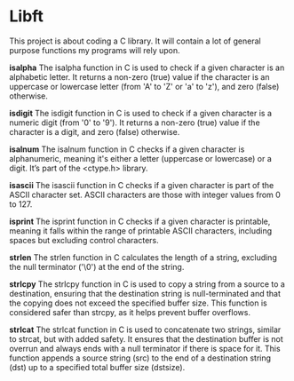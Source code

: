 # Libft
This project is about coding a C library.
It will contain a lot of general purpose functions my programs will rely upon.

**isalpha**
The isalpha function in C is used to check if a given character is an alphabetic letter. It returns a non-zero (true) value if the character is an uppercase or lowercase letter (from 'A' to 'Z' or 'a' to 'z'), and zero (false) otherwise.

**isdigit**
The isdigit function in C is used to check if a given character is a numeric digit (from '0' to '9'). It returns a non-zero (true) value if the character is a digit, and zero (false) otherwise.

**isalnum**
The isalnum function in C checks if a given character is alphanumeric, meaning it's either a letter (uppercase or lowercase) or a digit. It’s part of the <ctype.h> library.

**isascii**
The isascii function in C checks if a given character is part of the ASCII character set. ASCII characters are those with integer values from 0 to 127.

**isprint**
The isprint function in C checks if a given character is printable, meaning it falls within the range of printable ASCII characters, including spaces but excluding control characters.

**strlen**
The strlen function in C calculates the length of a string, excluding the null terminator ('\0') at the end of the string.

**strlcpy**
The strlcpy function in C is used to copy a string from a source to a destination, ensuring that the destination string is null-terminated and that the copying does not exceed the specified buffer size. This function is considered safer than strcpy, as it helps prevent buffer overflows.

**strlcat**
The strlcat function in C is used to concatenate two strings, similar to strcat, but with added safety. It ensures that the destination buffer is not overrun and always ends with a null terminator if there is space for it. This function appends a source string (src) to the end of a destination string (dst) up to a specified total buffer size (dstsize).

